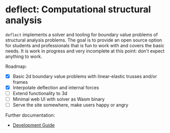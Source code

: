 # deflect: Computational structural analysis

`deflect` implements a solver and tooling for boundary value problems of structural analysis
problems. The goal is to provide an open source option for students and professionals that is fun to
work with and covers the basic needs. It is work in progress and very incomplete at this point:
don't expect anything to work.

Roadmap:

- [x] Basic 2d boundary value problems with linear-elastic trusses and/or frames
- [x] Interpolate deflection and internal forces
- [ ] Extend functionality to 3d
- [ ] Minimal web UI with solver as Wasm binary
- [ ] Serve the site somewhere, make users happy or angry

Further documentation:

- [Development Guide](docs/development.md)
